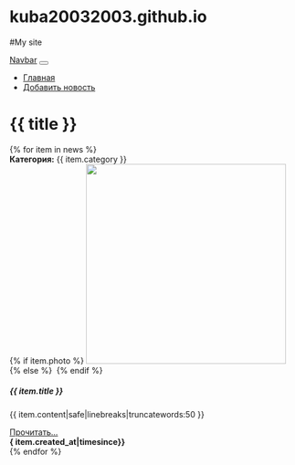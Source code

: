 # kuba20032003.github.io
#My site
<!doctype html>
<html lang="en">
<head>
    <meta charset="utf-8">
    <meta name="viewport" content="width=device-width, initial-scale=1, shrink-to-fit=no">
    <link rel="stylesheet" href="https://stackpath.bootstrapcdn.com/bootstrap/4.4.1/css/bootstrap.min.css"
          integrity="sha384-Vkoo8x4CGsO3+Hhxv8T/Q5PaXtkKtu6ug5TOeNV6gBiFeWPGFN9MuhOf23Q9Ifjh" crossorigin="anonymous">
    <title>{{ title }}</title>
</head>
<body>


<nav class="navbar navbar-expand-lg navbar-light bg-light">
    <a class="navbar-brand" href="/">Navbar</a>
    <button class="navbar-toggler" type="button" data-toggle="collapse" data-target="#navbarSupportedContent"
            aria-controls="navbarSupportedContent" aria-expanded="false" aria-label="Toggle navigation">
        <span class="navbar-toggler-icon"></span>
    </button>
    <div class="collapse navbar-collapse" id="navbarSupportedContent">
        <ul class="navbar-nav mr-auto">
            <li class="nav-item"><a class="nav-link" href="/">Главная</a></li>
            <li class="nav-item"><a class="nav-link" href="/">Добавить новость</a></li>
        </ul>
    </div>
</nav>

<div class="container mt-3">
    <h1>{{ title }}</h1>
    <div class="row">
        <div class="col-md-12">
            {% for item in news %}
            <div class="card mb-3">
                <div class="card-header">
                    <b> Категория:</b> {{ item.category }}
                </div>
                <div class="card-body">
                    <div class="media">
                        {% if item.photo %}
                        <img src="{{ item.photo.url }}" alt="" width="350" class="mr-3">
                        {% else %}
                        <img src="https://picsum.photos/id/1060/350/235/?blur=2" alt="" class="mr-3">
                        {% endif %}
                        <div class="media-body">
                            <h5 class="card-title">{{ item.title }}</h5>
                            <p class="card-text">{{ item.content|safe|linebreaks|truncatewords:50 }}</p>
                            <a href="#" class="btn btn-primary">Прочитать...</a>
                        </div>
                    </div>
                </div>
                <div class="card-footer text-muted">
                  <b>{ item.created_at|timesince}}</b>
                </div>
            </div>
            {% endfor %}
        </div>
    </div>
</div>


<script src="https://code.jquery.com/jquery-3.4.1.slim.min.js"
        integrity="sha384-J6qa4849blE2+poT4WnyKhv5vZF5SrPo0iEjwBvKU7imGFAV0wwj1yYfoRSJoZ+n"
        crossorigin="anonymous"></script>
<script src="https://cdn.jsdelivr.net/npm/popper.js@1.16.0/dist/umd/popper.min.js"
        integrity="sha384-Q6E9RHvbIyZFJoft+2mJbHaEWldlvI9IOYy5n3zV9zzTtmI3UksdQRVvoxMfooAo"
        crossorigin="anonymous"></script>
<script src="https://stackpath.bootstrapcdn.com/bootstrap/4.4.1/js/bootstrap.min.js"
        integrity="sha384-wfSDF2E50Y2D1uUdj0O3uMBJnjuUD4Ih7YwaYd1iqfktj0Uod8GCExl3Og8ifwB6"
        crossorigin="anonymous"></script>
</body>
</html>

